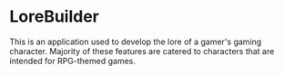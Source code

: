 # LoreBuilder
This is an application used to develop the lore of a gamer's gaming character. Majority of these features are catered to characters that are intended for RPG-themed games.
